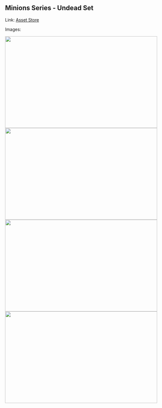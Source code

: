 ## Minions Series - Undead Set

Link: [Asset Store](https://assetstore.unity.com/packages/3d/characters/creatures/minions-series-undeadset-195801)

Images:

<img src="https://assetstorev1-prd-cdn.unity3d.com/key-image/a16bb29a-0815-4130-9ab8-1c9ed6211f66.webp" width="500" height="300">
<img src="https://assetstorev1-prd-cdn.unity3d.com/package-screenshot/c244bbff-f0b3-4bf1-9731-0a600d25334e.webp" width="500" height="300">
<img src="https://assetstorev1-prd-cdn.unity3d.com/package-screenshot/d69e43c4-d634-4b32-9242-e3891d4858e4.webp" width="500" height="300">
<img src="https://assetstorev1-prd-cdn.unity3d.com/package-screenshot/1369cfc2-9939-43c6-bde1-a0380983a425.webp" width="500" height="300">
